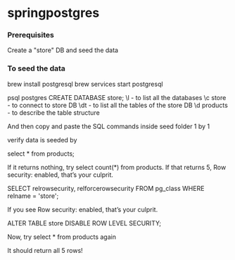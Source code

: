 # springpostgres

### Prerequisites 
Create a "store" DB and seed the data 

### To seed the data 
brew install postgresql
brew services start postgresql

psql postgres
CREATE DATABASE store;
\l - to list all the databases
\c store - to connect to store DB 
\dt - to list all the tables of the store DB 
\d products - to describe the table structure 

And then copy and paste the SQL commands inside seed folder 1 by 1 

verify data is seeded by 

select * from products;

If it returns nothing, try select count(*) from products.
If that returns 5, Row security: enabled, that’s your culprit.

SELECT relrowsecurity, relforcerowsecurity
FROM pg_class
WHERE relname = 'store';

If you see Row security: enabled, that’s your culprit.

ALTER TABLE store DISABLE ROW LEVEL SECURITY;

Now, try select * from products again 

It should return all 5 rows!


